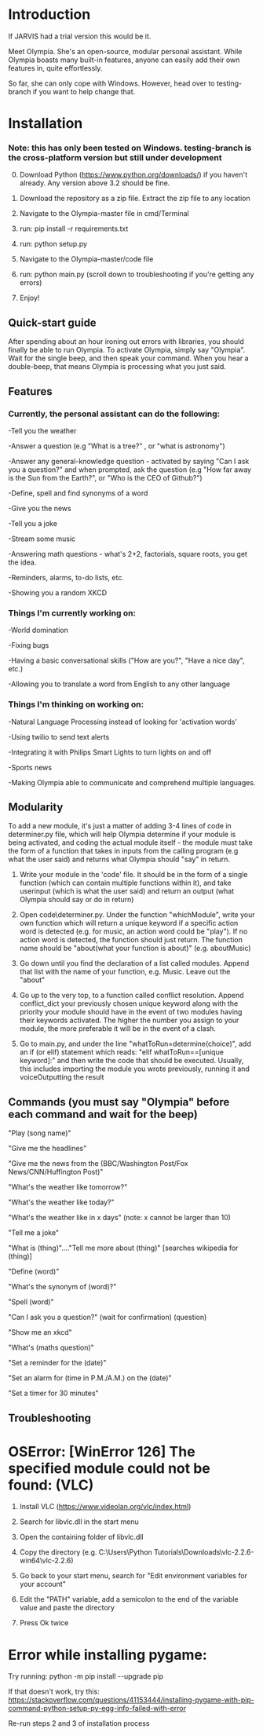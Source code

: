 # Introduction

If JARVIS had a trial version this would be it. 

Meet Olympia. She's an open-source, modular personal assistant. While Olympia boasts many built-in features, anyone can easily add their own features in, quite effortlessly.

So far, she can only cope with Windows. However, head over to testing-branch if you want to help change that.


# Installation

### Note: this has only been tested on Windows. testing-branch is the cross-platform version but still under development

0. Download Python (https://www.python.org/downloads/) if you haven't already. Any version above 3.2 should be fine.

1. Download the repository as a zip file. Extract the zip file to any location

2. Navigate to the Olympia-master file in cmd/Terminal

3. run: pip install -r requirements.txt

4. run: python setup.py

5. Navigate to the Olympia-master/code file

6. run: python main.py (scroll down to troubleshooting if you're getting any errors)

7. Enjoy!


## Quick-start guide

After spending about an hour ironing out errors with libraries, you should finally be able to run Olympia. To activate Olympia, simply say "Olympia". Wait for the single beep, and then speak your command. When you hear a double-beep, that means Olympia is processing what you just said.


## Features

### Currently, the personal assistant can do the following:

-Tell you the weather  

-Answer a question (e.g "What is a tree?" , or "what is astronomy")

-Answer any general-knowledge question - activated by saying "Can I ask you a question?" and when prompted, ask the question (e.g "How far away is the Sun from the Earth?", or "Who is the CEO of Github?")

-Define, spell and find synonyms of a word

-Give you the news

-Tell you a joke

-Stream some music

-Answering math questions - what's 2+2, factorials, square roots, you get the idea.

-Reminders, alarms, to-do lists, etc.

-Showing you a random XKCD

### Things I'm currently working on:

-World domination

-Fixing bugs

-Having a basic conversational skills ("How are you?", "Have a nice day", etc.)

-Allowing you to translate a word from English to any other language


### Things I'm thinking on working on:

-Natural Language Processing instead of looking for 'activation words'

-Using twilio to send text alerts

-Integrating it with Philips Smart Lights to turn lights on and off

-Sports news

-Making Olympia able to communicate and comprehend multiple languages.


## Modularity

To add a new module, it's just a matter of adding 3-4 lines of code in determiner.py file, which will help Olympia determine if your module is being activated, and coding the actual module itself - the module must take the form of a function that takes in inputs from the calling program (e.g what the user said) and returns what Olympia should "say" in return.

1. Write your module in the 'code' file. It should be in the form of a single function (which can contain multiple functions within it), and take userinput (which is what the user said) and return an output (what Olympia should say or do in return)

2. Open code\determiner.py. Under the function "whichModule", write your own function which will return a unique keyword if a specific action word is detected (e.g. for music, an action word could be "play"). If no action word is detected, the function should just return. The function name should be "about(what your function is about)" (e.g. aboutMusic)

3. Go down until you find the declaration of a list called modules. Append that list with the name of your function, e.g. Music. Leave out the "about"

4. Go up to the very top, to a function called conflict resolution. Append conflict_dict your previously chosen unique keyword along with the priority your module should have in the event of two modules having their keywords activated. The higher the number you assign to your module, the more preferable it will be in the event of a clash.

5. Go to main.py, and under the line "whatToRun=determine(choice)", add an if (or elif) statement which reads: "elif whatToRun==[unique keyword]:" and then write the code that should be executed. Usually, this includes importing the module you wrote previously, running it and voiceOutputting the result


## Commands (you must say "Olympia" before each command and wait for the beep)

"Play (song name)"

"Give me the headlines"

"Give me the news from the (BBC/Washington Post/Fox News/CNN/Huffington Post)"

"What's the weather like tomorrow?"

"What's the weather like today?"

"What's the weather like in x days" (note: x cannot be larger than 10)

"Tell me a joke"

"What is (thing)"...."Tell me more about (thing)" [searches wikipedia for (thing)]

"Define (word)"

"What's the synonym of (word)?"

"Spell (word)"

"Can I ask you a question?" (wait for confirmation) (question)

"Show me an xkcd"

"What's (maths question)"

"Set a reminder for the (date)"

"Set an alarm for (time in P.M./A.M.) on the (date)"

"Set a timer for 30 minutes"


## Troubleshooting

# OSError: [WinError 126] The specified module could not be found: (VLC)

1. Install VLC (https://www.videolan.org/vlc/index.html)

2. Search for libvlc.dll in the start menu

3. Open the containing folder of libvlc.dll

4. Copy the directory (e.g. C:\Users\Python Tutorials\Downloads\vlc-2.2.6-win64\vlc-2.2.6)

5. Go back to your start menu, search for "Edit environment variables for your account"

6. Edit the "PATH" variable, add a semicolon to the end of the variable value and paste the directory

7. Press Ok twice

# Error while installing pygame:

Try running: python -m pip install --upgrade pip

If that doesn't work, try this: https://stackoverflow.com/questions/41153444/installing-pygame-with-pip-command-python-setup-py-egg-info-failed-with-error

Re-run steps 2 and 3 of installation process
